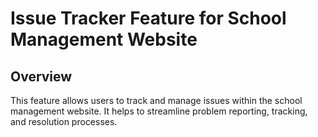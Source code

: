 # Issue Tracker Feature for School Management Website

## Overview
This feature allows users to track and manage issues within the school management website. It helps to streamline problem reporting, tracking, and resolution processes.
